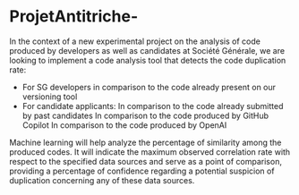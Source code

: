 # ProjetAntitriche-
In the context of a new experimental project on the analysis of code produced by developers as well as candidates at Société Générale, we are looking to implement a code analysis tool that detects the code duplication rate:

- For SG developers in comparison to the code already present on our versioning tool
- For candidate applicants: In comparison to the code already submitted by past candidates In comparison to the code produced by GitHub Copilot In comparison to the code produced by OpenAI

Machine learning will help analyze the percentage of similarity among the produced codes. It will indicate the maximum observed correlation rate with respect to the specified data sources and serve as a point of comparison, providing a percentage of confidence regarding a potential suspicion of duplication concerning any of these data sources.
